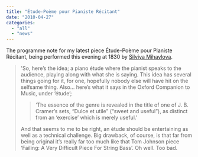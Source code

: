 ```yaml
---
title: "Étude-Poème pour Pianiste Récitant"
date: "2010-04-27"
categories: 
  - "all"
  - "news"
---
```


The programme note for my latest piece Étude-Poème pour Pianiste Récitant, being performed this evening at 1830 by [Silviya Mihaylova](http://silviyamihaylova.com/).

> 'So, here’s the idea; a piano étude where the pianist speaks to the audience, playing along with what she is saying. This idea has several things going for it, for one, hopefully nobody else will have hit on the selfsame thing. Also… here’s what it says in the Oxford Companion to Music, under ‘étude’;
> 
> > ‘The essence of the genre is revealed in the title of one of J. B. Cramer’s sets, “Dulce et utile” (“sweet and useful”), as distinct from an ‘exercise’ which is merely useful.’
> 
> And that seems to me to be right, an étude should be entertaining as well as a technical challenge. Big drawback, of course, is that far from being original it’s really far too much like that Tom Johnson piece ‘Failing: A Very Difficult Piece For String Bass’. Oh well. Too bad.
